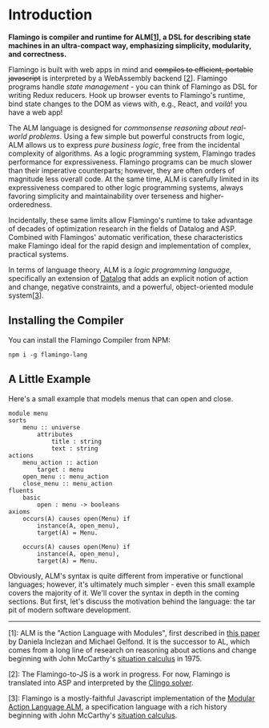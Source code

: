 # Introduction

**Flamingo is compiler and runtime for ALM[[1](#1)], a DSL for describing state
machines in an ultra-compact way, emphasizing simplicity, modularity, and
correctness.** 

Flamingo is built with web apps in mind and ~~compiles to efficient, portable
javascript~~ is interpreted by a WebAssembly backend [[2](#2)]. Flamingo programs
handle _state management_ - you can think of Flamingo as DSL for writing
Redux reducers. Hook up browser events to Flamingo's runtime, bind state changes
to the DOM as views with, e.g., React, and _voilà_! you have a web app!

The ALM language is designed for _commonsense reasoning about real-world
problems_. Using a few simple but powerful constructs from logic, ALM allows
us to express _pure business logic_, free from the incidental complexity of
algorithms. As a logic programming system, Flamingo trades performance for
expressiveness. Flamingo programs can be much slower than their imperative
counterparts; however, they are often orders of magnitude less overall code.
At the same time, ALM is carefully limited in its expressiveness compared to other
logic programming systems, always favoring simplicity and maintainability over
terseness and higher-orderedness.

Incidentally, these same limits allow Flamingo's
runtime to take advantage of decades of optimization research in the fields of
Datalog and ASP. Combined with Flamingos' automatic verification, these
characteristics make Flamingo ideal for the rapid design and implementation of
complex, practical systems.

In terms of language theory, ALM is a _logic programming language_, specifically
an extension of [Datalog](https://en.wikipedia.org/wiki/Datalog) that adds an explicit
notion of action and change, negative constraints, and a powerful, object-oriented module
system[[3](#3)].

## Installing the Compiler

You can install the Flamingo Compiler from NPM:
```
npm i -g flamingo-lang
```
    
## A Little Example

Here's a small example that models menus that can open and close.
```alm
module menu
sorts
    menu :: universe
        attributes
            title : string
            text : string
actions
    menu_action :: action
        target : menu
    open_menu :: menu_action
    close_menu :: menu_action
fluents
    basic
        open : menu -> booleans
axioms
    occurs(A) causes open(Menu) if
        instance(A, open_menu),
        target(A) = Menu.

    occurs(A) causes open(Menu) if
        instance(A, open_menu),
        target(A) = Menu.
```

Obviously, ALM's syntax is quite different from imperative
or functional languages; however, it's ultimately much simpler - even
this small example covers the majority of it. We'll cover the syntax
in depth in the coming sections. But first, let's discuss the motivation
behind the language: the tar pit of modern software development.

----------------
[<a name="1">1</a>]: ALM is the "Action Language with Modules", first described in
[this paper](https://arxiv.org/abs/1505.05022) by Daniela Inclezan and Michael Gelfond.
It is the successor to AL, which comes from a long line of research on reasoning about
actions and change beginning with John McCarthy's
[situation calculus](https://en.wikipedia.org/wiki/Situation_calculus) in 1975.

[<a name="2">2</a>]: The Flamingo-to-JS is a work in progress. For now, Flamingo is translated
into ASP and interpreted by the [Clingo solver](https://github.com/domoritz/clingo-wasm).

[<a name="3">3</a>]: Flamingo is a mostly-faithful Javascript implementation of the
[Modular Action Language ALM](https://arxiv.org/abs/1505.05022), a specification language
with a rich history beginning with John McCarthy's
[situation calculus](https://en.wikipedia.org/wiki/Situation_calculus).
